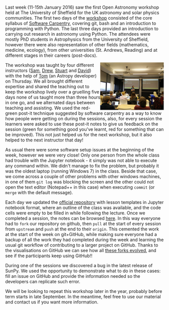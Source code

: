 <!-- 
.. title: Open Astronomy / Software Carpentry Workshop
.. author: Stuart Mumford
.. slug: openastronomy-workshop
.. date: 2016-01-21 12:15:51 UTC
.. tags: 
.. category: 
.. link: 
.. description: 
.. type: text
-->

Last week (11-15th January 2016) saw the first Open Astronomy workshop held at The University of Sheffield for the UK astronomy and solar physics communities. The first two days of the [workshop](http://openastronomy.org/2016-01-11-Sheffield/) consisted of the core syllabus of [Software Carpentry](https://software-carpentry.org/), covering git, bash and an introduction to programming with Python. The last three days provided an introduction to carrying out research in astronomy using Python. The attendees were mostly PhD students in Astrophysics from the University of Sheffield, however there were also representation of other fields (mathematics, medicine, ecology), from other universities (St. Andrews, Reading) and at different stages in their careers (post-docs).

<img src="/images/openastronomy_workshop.jpg" alt="David teaching bash" align="right" width="40%">

The workshop was taught by four different instructors ([Sam](https://github.com/CyclingNinja), [Drew](https://github.com/SolarDrew), [Stuart](https://github.com/cadair) and [David](https://github.com/dpshelio)) with the help of [Tom](https://github.com/astrofrog/) (an Astropy developer) on Thursday.
We all brought different expertise and shared the teaching out to keep the workshop lively over a gruelling five days none of us taught more than three hours in one go, and we alternated days between teaching and assisting.
We used the red-green post-it technique suggested by software carpentry as a way to know how people were getting on during the sessions, also, for every session the learners were asked to use these post-it notes to give us feedback on the session (green for something good you've learnt, red for something that can be improved).
This not just helped us for the next workshop, but it also helped to the next instructor that day!

As usual there were some software setup issues at the beginning of the week, however we were very close!
Only one person from the whole class had trouble with the Jupyter notebook - it simply was not able to execute any command within. We didn't manage to fix the problem, but probably it was the oldest laptop (running Windows 7) in the class.
Beside that case, we come across a couple of other problems with other windows machines, in one of them `git log` was blocking the screen and the other could not open the text editor (Notepad++ in this case) when executing `commit` (or `merge` with the default message).

Each day we updated the [official repository](https://github.com/OpenAstronomy/2016-01-11_Sheffield_Notes) with lesson templates in Jupyter notebook format, where an outline of the class was available, and the code cells were empty to be filled in while following the lecture. Once we completed a session, the notes can be browsed [here](http://nbviewer.jupyter.org/github/OpenAstronomy/2016-01-11_Sheffield_Notes/blob/master/index.ipynb).
In this way everyone had to `fork` our repository on github, then `pull` at the start of every session from `upstream` and `push` at the end to their `origin`.
This cemented the work at the start of the week on git+GitHub, while making sure everyone had a backup of all the work they had completed during the week and learning the usual git workflow of contributing to a larger project on GitHub.
Thanks to the visualisations on GitHub we can see how all [these forks evolved](https://github.com/OpenAstronomy/2016-01-11_Sheffield_Notes/network), and see if the participants keep using GitHub!!

During one of the sessions we discovered a bug in the latest release of SunPy. We used the opportunity to demonstrate what to do in these cases: fill an issue on GitHub and provide the information needed so the developers can replicate such error.

We will be looking to repeat this workshop later in the year, probably before term starts in late September. In the meantime, feel free to use our material and contact us if you want more information.
